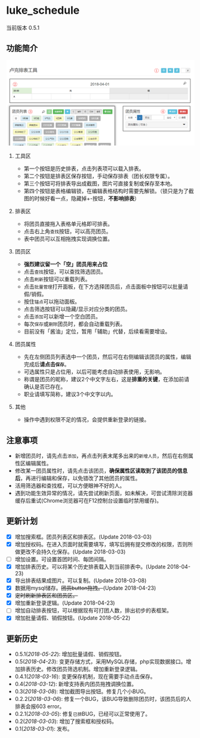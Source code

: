 # luke_schedule
当前版本 0.5.1

## 功能简介

![](img/preview.png)

1. 工具区

    - 第一个按钮是历史排表，点击列表项可以载入排表。
    - 第二个按钮是排表区保存按钮，手动保存排表（团长权限专属）。
    - 第三个按钮可将排表导出成截图，图片可直接复制或保存至本地。
    - 第四个按钮是表格编辑锁，在编辑表格结构时需要先解锁。（锁只是为了截图的时候好看一点，隐藏掉+-按钮，**不影响排表**）

2. 排表区

    - 将团员直接拖入表格单元格即可排表。
    - 点击右上角`查找`按钮，可以高亮团员。
    - 表中团员可以互相拖拽实现调换位置。

3. 团员区

    - **强烈建议留一个「空」团员用来占位**
    - 点击`查找`按钮，可以查找筛选团员。
    - 点击`刷新`按钮可以重载列表。
    - 点击`批量管理`打开面板，在下方选择团员后，点击面板中按钮可以批量请假/销假。
    - 按住`锚点`可以拖动面板。
    - 点击筛选按钮可以隐藏/显示对应分类的团员。
    - 点击`添加`可以新增一个空白团员。
    - 每次`保存`或`删除`团员时，都会自动重载列表。
    - 目前没有「酱油」定位，暂用「辅助」代替，后续看需要增设。

4. 团员属性

    - 先在左侧团员列表选中一个团员，然后可在右侧编辑该团员的属性，编辑完成后**请点击`保存`**。
    - 可选属性只是占位用，以后可能考虑自动排表使用，无影响。
    - 称谓是团员的昵称，建议2个中文字左右，这是**排重的关键**，在添加前请确认是否已存在。
    - 职业请填写简称，建议3个中文字以内。

5. 其他

    - 操作中遇到权限不足的情况，会提供重新登录的链接。

## 注意事项

- 新增团员时，请先点击`添加`，再点击列表末尾多出来的`新增人员`，然后在右侧属性区编辑属性。
- 修改某一团员属性时，请先点击该团员，**确保属性区读取到了该团员的信息后**，再进行编辑和保存，以免错改了其他团员的属性。
- 活用筛选器和查找框，可以方便眼神不好的人。
- 遇到功能生效异常的情况，请先尝试刷新页面，如未解决，可尝试清除浏览器缓存后重试(Chrome浏览器可在F12控制台设置临时禁用缓存)。

## 更新计划

- [x] 增加搜索框。团员列表区和排表区。(Update 2018-03-03)
- [x] 增加授权码。在进入页面时就需要填写，填写后拥有提交修改的权限，否则所做更改不会持久化保存。(Update 2018-03-03)
- [ ] 增加设置。可设置首团时间、每团间隔。
- [x] 增加排表历史。可以将某个历史排表载入到当前排表中。(Update 2018-04-23)
- [x] 导出排表结果成图片。可以复制。(Update 2018-03-08)
- [x] 数据用mysql储存。~~团员button拖拽。~~(Update 2018-04-23)
- [x] ~~定时刷新排表区和团员区。~~
- [x] 增加重新登录逻辑。(Update 2018-04-23)
- [ ] 增加自动排表按钮，可以根据现有可打团人数，排出初步的表框架。
- [x] 增加批量请假、销假按钮。(Update 2018-05-22)

## 更新历史

- 0.5.1(*2018-05-22*): 增加批量请假、销假按钮。
- 0.5(*2018-04-23*): 变更存储方式，采用MySQL存储，php实现数据接口。增加排表历史。修改团员筛选机制。增加重新登录逻辑。
- 0.4.1(*2018-03-16*): 变更保存机制，现在需要手动点击保存。
- 0.4(*2018-03-12*): 新增支持表内团员拖拽调换位置。
- 0.3(*2018-03-08*): 增加截图导出按钮。修复几个小BUG。
- 0.2.2(*2018-03-06*): 修复一个BUG，该BUG导致删除团员时，该团员后的人排表会报603 error。
- 0.2.1(*2018-03-05*): 修复`已排`BUG，已经可以正常使用了。
- 0.2(*2018-03-03*): 增加了搜索框和授权码。
- 0.1(*2018-03-01*): 发布。